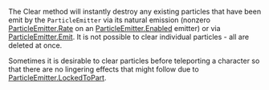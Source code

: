 The Clear method will instantly destroy any existing particles that have been emit by the `ParticleEmitter` via its natural emission (nonzero [ParticleEmitter.Rate](https://developer.roblox.com/api-reference/property/ParticleEmitter/Rate) on an [ParticleEmitter.Enabled](https://developer.roblox.com/api-reference/property/ParticleEmitter/Enabled) emitter) or via [ParticleEmitter.Emit](https://developer.roblox.com/api-reference/function/ParticleEmitter/Emit). It is not possible to clear individual particles - all are deleted at once.

Sometimes it is desirable to clear particles before teleporting a character so that there are no lingering effects that might follow due to [ParticleEmitter.LockedToPart](https://developer.roblox.com/api-reference/property/ParticleEmitter/LockedToPart).